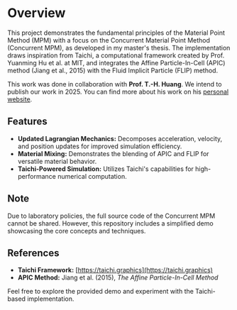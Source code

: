 # Overview

This project demonstrates the fundamental principles of the Material Point Method (MPM) with a focus on the Concurrent Material Point Method (Concurrent MPM), as developed in my master's thesis. The implementation draws inspiration from Taichi, a computational framework created by Prof. Yuanming Hu et al. at MIT, and integrates the Affine Particle-In-Cell (APIC) method (Jiang et al., 2015) with the Fluid Implicit Particle (FLIP) method.

This work was done in collaboration with **Prof. T.-H. Huang**. We intend to publish our work in 2025. You can find more about his work on his [personal website](https://huan0652.wixsite.com/thhuang).

## Features

- **Updated Lagrangian Mechanics:** Decomposes acceleration, velocity, and position updates for improved simulation efficiency.
- **Material Mixing:** Demonstrates the blending of APIC and FLIP for versatile material behavior.
- **Taichi-Powered Simulation:** Utilizes Taichi's capabilities for high-performance numerical computation.

## Note

Due to laboratory policies, the full source code of the Concurrent MPM cannot be shared. However, this repository includes a simplified demo showcasing the core concepts and techniques.

## References

- **Taichi Framework:** [https://taichi.graphics](https://taichi.graphics)  
- **APIC Method:** Jiang et al. (2015), *The Affine Particle-In-Cell Method*  

Feel free to explore the provided demo and experiment with the Taichi-based implementation.
